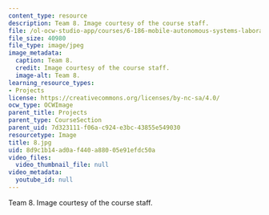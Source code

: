 ```yaml
---
content_type: resource
description: Team 8. Image courtesy of the course staff.
file: /ol-ocw-studio-app/courses/6-186-mobile-autonomous-systems-laboratory-january-iap-2005/8d9c1b14ad0af440a88005e91efdc50a_8.jpg
file_size: 40980
file_type: image/jpeg
image_metadata:
  caption: Team 8.
  credit: Image courtesy of the course staff.
  image-alt: Team 8.
learning_resource_types:
- Projects
license: https://creativecommons.org/licenses/by-nc-sa/4.0/
ocw_type: OCWImage
parent_title: Projects
parent_type: CourseSection
parent_uid: 7d323111-f06a-c924-e3bc-43855e549030
resourcetype: Image
title: 8.jpg
uid: 8d9c1b14-ad0a-f440-a880-05e91efdc50a
video_files:
  video_thumbnail_file: null
video_metadata:
  youtube_id: null
---
```

Team 8. Image courtesy of the course staff.